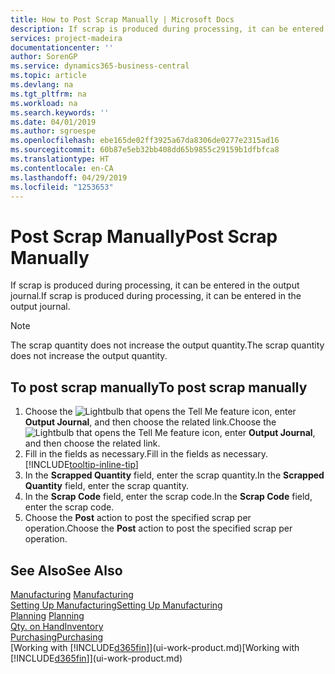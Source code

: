 ```yaml
---
title: How to Post Scrap Manually | Microsoft Docs
description: If scrap is produced during processing, it can be entered in the output journal. Note that the scrap quantity does not increase the output quantity.
services: project-madeira
documentationcenter: ''
author: SorenGP
ms.service: dynamics365-business-central
ms.topic: article
ms.devlang: na
ms.tgt_pltfrm: na
ms.workload: na
ms.search.keywords: ''
ms.date: 04/01/2019
ms.author: sgroespe
ms.openlocfilehash: ebe165de02ff3925a67da8306de0277e2315ad16
ms.sourcegitcommit: 60b87e5eb32bb408dd65b9855c29159b1dfbfca8
ms.translationtype: HT
ms.contentlocale: en-CA
ms.lasthandoff: 04/29/2019
ms.locfileid: "1253653"
---
```

# <a name="post-scrap-manually"></a><span data-ttu-id="d3c1a-104">Post Scrap Manually</span><span class="sxs-lookup"><span data-stu-id="d3c1a-104">Post Scrap Manually</span></span>
<span data-ttu-id="d3c1a-105">If scrap is produced during processing, it can be entered in the output journal.</span><span class="sxs-lookup"><span data-stu-id="d3c1a-105">If scrap is produced during processing, it can be entered in the output journal.</span></span> 

> [!NOTE]
> <span data-ttu-id="d3c1a-106">The scrap quantity does not increase the output quantity.</span><span class="sxs-lookup"><span data-stu-id="d3c1a-106">The scrap quantity does not increase the output quantity.</span></span>  

## <a name="to-post-scrap-manually"></a><span data-ttu-id="d3c1a-107">To post scrap manually</span><span class="sxs-lookup"><span data-stu-id="d3c1a-107">To post scrap manually</span></span>  
1. <span data-ttu-id="d3c1a-108">Choose the ![Lightbulb that opens the Tell Me feature](media/ui-search/search_small.png "Tell me what you want to do") icon, enter **Output Journal**, and then choose the related link.</span><span class="sxs-lookup"><span data-stu-id="d3c1a-108">Choose the ![Lightbulb that opens the Tell Me feature](media/ui-search/search_small.png "Tell me what you want to do") icon, enter **Output Journal**, and then choose the related link.</span></span>  
2. <span data-ttu-id="d3c1a-109">Fill in the fields as necessary.</span><span class="sxs-lookup"><span data-stu-id="d3c1a-109">Fill in the fields as necessary.</span></span> [!INCLUDE[tooltip-inline-tip](includes/tooltip-inline-tip_md.md)]  
3. <span data-ttu-id="d3c1a-110">In the **Scrapped Quantity** field, enter the scrap quantity.</span><span class="sxs-lookup"><span data-stu-id="d3c1a-110">In the **Scrapped Quantity** field, enter the scrap quantity.</span></span>  
4. <span data-ttu-id="d3c1a-111">In the **Scrap Code** field, enter the scrap code.</span><span class="sxs-lookup"><span data-stu-id="d3c1a-111">In the **Scrap Code** field, enter the scrap code.</span></span>  
5. <span data-ttu-id="d3c1a-112">Choose the **Post** action to post the specified scrap per operation.</span><span class="sxs-lookup"><span data-stu-id="d3c1a-112">Choose the **Post** action to post the specified scrap per operation.</span></span>  

## <a name="see-also"></a><span data-ttu-id="d3c1a-113">See Also</span><span class="sxs-lookup"><span data-stu-id="d3c1a-113">See Also</span></span>  
<span data-ttu-id="d3c1a-114">[Manufacturing](production-manage-manufacturing.md)  </span><span class="sxs-lookup"><span data-stu-id="d3c1a-114">[Manufacturing](production-manage-manufacturing.md)  </span></span>  
[<span data-ttu-id="d3c1a-115">Setting Up Manufacturing</span><span class="sxs-lookup"><span data-stu-id="d3c1a-115">Setting Up Manufacturing</span></span>](production-configure-production-processes.md)  
<span data-ttu-id="d3c1a-116">[Planning](production-planning.md)    </span><span class="sxs-lookup"><span data-stu-id="d3c1a-116">[Planning](production-planning.md)    </span></span>  
[<span data-ttu-id="d3c1a-117">Qty. on Hand</span><span class="sxs-lookup"><span data-stu-id="d3c1a-117">Inventory</span></span>](inventory-manage-inventory.md)  
[<span data-ttu-id="d3c1a-118">Purchasing</span><span class="sxs-lookup"><span data-stu-id="d3c1a-118">Purchasing</span></span>](purchasing-manage-purchasing.md)  
<span data-ttu-id="d3c1a-119">[Working with [!INCLUDE[d365fin](includes/d365fin_md.md)]](ui-work-product.md)</span><span class="sxs-lookup"><span data-stu-id="d3c1a-119">[Working with [!INCLUDE[d365fin](includes/d365fin_md.md)]](ui-work-product.md)</span></span>
